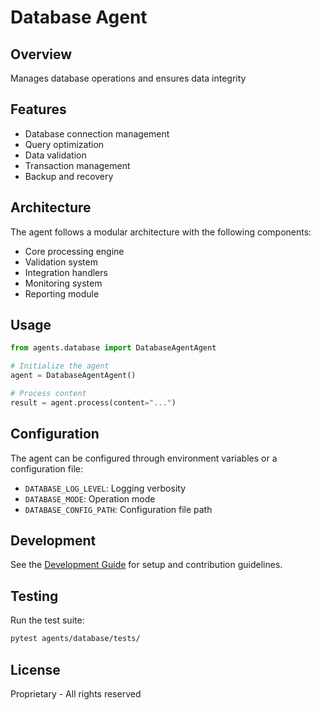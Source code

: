 # Database Agent

## Overview
Manages database operations and ensures data integrity

## Features
- Database connection management
- Query optimization
- Data validation
- Transaction management
- Backup and recovery

## Architecture
The agent follows a modular architecture with the following components:
- Core processing engine
- Validation system
- Integration handlers
- Monitoring system
- Reporting module

## Usage
```python
from agents.database import DatabaseAgentAgent

# Initialize the agent
agent = DatabaseAgentAgent()

# Process content
result = agent.process(content="...")
```

## Configuration
The agent can be configured through environment variables or a configuration file:
- `DATABASE_LOG_LEVEL`: Logging verbosity
- `DATABASE_MODE`: Operation mode
- `DATABASE_CONFIG_PATH`: Configuration file path

## Development
See the [Development Guide](docs/development.md) for setup and contribution guidelines.

## Testing
Run the test suite:
```bash
pytest agents/database/tests/
```

## License
Proprietary - All rights reserved
